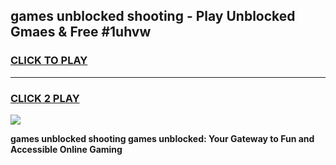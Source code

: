
## games unblocked shooting - Play Unblocked Gmaes & Free #1uhvw
<h3>
<a href="https://news.freeplayer.one?title=games_unblocked_shooting&ref=26F">CLICK TO PLAY</a></h3>
<hr>

<h3>
<a href="https://news.freeplayer.one?title=games_unblocked_shooting&ref=26F">CLICK 2 PLAY</a>
  
</h3>

<a href="https://news.freeplayer.one?title=games_unblocked_shooting&ref=26F/"><img src="https://clearcache.store/games.png"></a>


**games unblocked shooting games unblocked: Your Gateway to Fun and Accessible Online Gaming**
